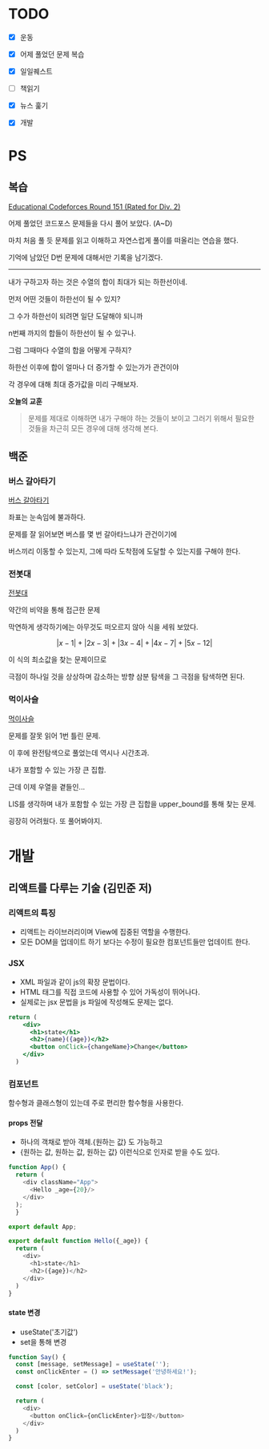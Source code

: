 # TODO

- [x] 운동
- [x] 어제 풀었던 문제 복습
- [x] 일일퀘스트
- [ ] 책읽기
- [x] 뉴스 훑기
- [x] 개발 


# PS

## 복습 

[Educational Codeforces Round 151 (Rated for Div. 2)](https://codeforces.com/contest/1845)

어제 풀었던 코드포스 문제들을 다시 풀어 보았다. (A~D)

마치 처음 풀 듯 문제를 읽고 이해하고 자연스럽게 풀이를 떠올리는 연습을 했다.

기억에 남았던 D번 문제에 대해서만 기록을 남기겠다.


--- 

내가 구하고자 하는 것은 수열의 합이 최대가 되는 하한선이네.

먼저 어떤 것들이 하한선이 될 수 있지?

그 수가 하한선이 되려면 일단 도달해야 되니까 

n번째 까지의 합들이 하한선이 될 수 있구나.

그럼 그때마다 수열의 합을 어떻게 구하지?

하한선 이후에 합이 얼마나 더 증가할 수 있는가가 관건이야

각 경우에 대해 최대 증가값을 미리 구해보자.

**오늘의 교훈**
> 문제를 제대로 이해하면 내가 구해야 하는 것들이 보이고 
> 그러기 위해서 필요한 것들을 차근히 모든 경우에 대해 생각해 본다.


## 백준

### 버스 갈아타기

[버스 갈아타기](https://www.acmicpc.net/problem/2536)

좌표는 눈속임에 불과하다.

문제를 잘 읽어보면 버스를 몇 번 갈아타느냐가 관건이기에

버스끼리 이동할 수 있는지, 그에 따라 도착점에 도달할 수 있는지를 구해야 한다.

### 전봇대
[전봇대](https://www.acmicpc.net/problem/8986)

약간의 비약을 통해 접근한 문제

막연하게 생각하기에는 아무것도 떠오르지 않아 식을 세워 보았다. 

$$
|x-1| + |2x-3| +|3x-4| +|4x-7| +|5x-12|
$$

이 식의 최소값을 찾는 문제이므로

극점이 하나일 것을 상상하며 감소하는 방향 삼분 탐색을 그 극점을 탐색하면 된다.


### 먹이사슬

[먹이사슬](https://www.acmicpc.net/problem/2532)

문제를 잘못 읽어 1번 틀린 문제.

이 후에 완전탐색으로 풀었는데 역시나 시간초과.

내가 포함할 수 있는 가장 큰 집합.

근데 이제 우열을 곁들인...

LIS를 생각하며 내가 포함할 수 있는 가장 큰 집합을 upper_bound를 통해 찾는 문제.

굉장히 어려웠다. 또 풀어봐야지.


# 개발

## 리액트를 다루는 기술 (김민준 저)

### 리액트의 특징

- 리액트는 라이브러리이며 View에 집중된 역할을 수행한다.
- 모든 DOM을 업데이트 하기 보다는 수정이 필요한 컴포넌트들만 업데이트 한다. 

### JSX

- XML 파일과 같이 js의 확장 문법이다.
- HTML 태그를 직접 코드에 사용할 수 있어 가독성이 뛰어나다.
- 실제로는 jsx 문법을 js 파일에 작성해도 문제는 없다.
  
```jsx
return (
    <div>
      <h1>state</h1>
      <h2>{name}({age})</h2>
      <button onClick={changeName}>Change</button>
    </div>
  )
```

### 컴포넌트

함수형과 클래스형이 있는데 주로 편리한 함수형을 사용한다.

#### props 전달

- 하나의 객채로 받아 객체.{원하는 값} 도 가능하고
- {원하는 값, 원하는 값, 원하는 값} 이런식으로 인자로 받을 수도 있다.

```js
function App() {
  return (
    <div className="App">
      <Hello _age={20}/>
    </div>
  );
  }

export default App;
```

```js
export default function Hello({_age}) {
  return (
    <div>
      <h1>state</h1>
      <h2>({age})</h2>
    </div>
  )
}
```


#### state 변경

- useState('초기값')
- set을 통해 변경

```js
function Say() {
  const [message, setMessage] = useState('');
  const onClickEnter = () => setMessage('안녕하세요!');

  const [color, setColor] = useState('black');

  return (
    <div>
      <button onClick={onClickEnter}>입장</button>
    </div>
  )
}
```

